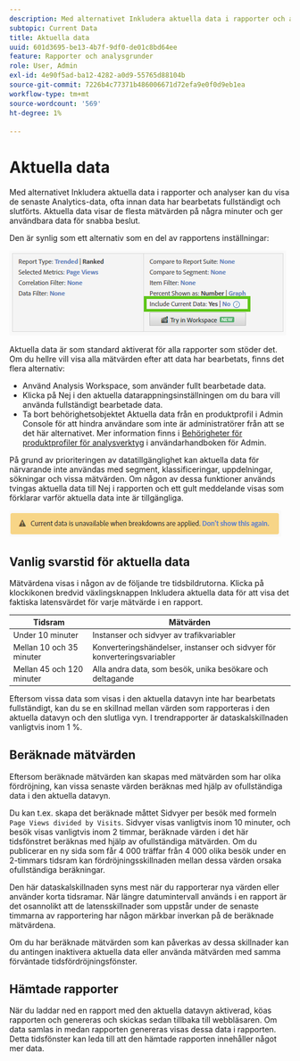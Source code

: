 ```yaml
---
description: Med alternativet Inkludera aktuella data i rapporter och analyser kan du visa de senaste Analytics-data, ofta innan data har bearbetats fullständigt och slutförts. Aktuella data visar de flesta mätvärden på några minuter och ger användbara data för snabba beslut.
subtopic: Current Data
title: Aktuella data
uuid: 601d3695-be13-4b7f-9df0-de01c8bd64ee
feature: Rapporter och analysgrunder
role: User, Admin
exl-id: 4e90f5ad-ba12-4282-a0d9-55765d88104b
source-git-commit: 7226b4c77371b486006671d72efa9e0f0d9eb1ea
workflow-type: tm+mt
source-wordcount: '569'
ht-degree: 1%

---
```


# Aktuella data

Med alternativet Inkludera aktuella data i rapporter och analyser kan du visa de senaste Analytics-data, ofta innan data har bearbetats fullständigt och slutförts. Aktuella data visar de flesta mätvärden på några minuter och ger användbara data för snabba beslut.

Den är synlig som ett alternativ som en del av rapportens inställningar:

![Aktuella data, bild](assets/current_data.png)

Aktuella data är som standard aktiverat för alla rapporter som stöder det. Om du hellre vill visa alla mätvärden efter att data har bearbetats, finns det flera alternativ:

* Använd Analysis Workspace, som använder fullt bearbetade data.
* Klicka på Nej i den aktuella datarappningsinställningen om du bara vill använda fullständigt bearbetade data.
* Ta bort behörighetsobjektet Aktuella data från en produktprofil i Admin Console för att hindra användare som inte är administratörer från att se det här alternativet. Mer information finns i [Behörigheter för produktprofiler för analysverktyg](/help/admin/admin-console/permissions/analytics-tools.md) i användarhandboken för Admin.

På grund av prioriteringen av datatillgänglighet kan aktuella data för närvarande inte användas med segment, klassificeringar, uppdelningar, sökningar och vissa mätvärden. Om någon av dessa funktioner används tvingas aktuella data till Nej i rapporten och ett gult meddelande visas som förklarar varför aktuella data inte är tillgängliga.

![Aktuell datavisering](assets/current_data_notice.png)

## Vanlig svarstid för aktuella data

Mätvärdena visas i någon av de följande tre tidsbildrutorna. Klicka på klockikonen bredvid växlingsknappen Inkludera aktuella data för att visa det faktiska latensvärdet för varje mätvärde i en rapport.

| Tidsram | Mätvärden |
| --- | --- |
| Under 10 minuter | Instanser och sidvyer av trafikvariabler |
| Mellan 10 och 35 minuter | Konverteringshändelser, instanser och sidvyer för konverteringsvariabler |
| Mellan 45 och 120 minuter | Alla andra data, som besök, unika besökare och deltagande |

Eftersom vissa data som visas i den aktuella datavyn inte har bearbetats fullständigt, kan du se en skillnad mellan värden som rapporteras i den aktuella datavyn och den slutliga vyn. I trendrapporter är dataskalskillnaden vanligtvis inom 1 %.

## Beräknade mätvärden

Eftersom beräknade mätvärden kan skapas med mätvärden som har olika fördröjning, kan vissa senaste värden beräknas med hjälp av ofullständiga data i den aktuella datavyn.

Du kan t.ex. skapa det beräknade måttet Sidvyer per besök med formeln `Page Views divided by Visits`. Sidvyer visas vanligtvis inom 10 minuter, och besök visas vanligtvis inom 2 timmar, beräknade värden i det här tidsfönstret beräknas med hjälp av ofullständiga mätvärden. Om du publicerar en ny sida som får 4 000 träffar från 4 000 olika besök under en 2-timmars tidsram kan fördröjningsskillnaden mellan dessa värden orsaka ofullständiga beräkningar.

Den här dataskalskillnaden syns mest när du rapporterar nya värden eller använder korta tidsramar. När längre datumintervall används i en rapport är det osannolikt att de latensskillnader som uppstår under de senaste timmarna av rapportering har någon märkbar inverkan på de beräknade mätvärdena.

Om du har beräknade mätvärden som kan påverkas av dessa skillnader kan du antingen inaktivera aktuella data eller använda mätvärden med samma förväntade tidsfördröjningsfönster.

## Hämtade rapporter

När du laddar ned en rapport med den aktuella datavyn aktiverad, köas rapporten och genereras och skickas sedan tillbaka till webbläsaren. Om data samlas in medan rapporten genereras visas dessa data i rapporten. Detta tidsfönster kan leda till att den hämtade rapporten innehåller något mer data.
